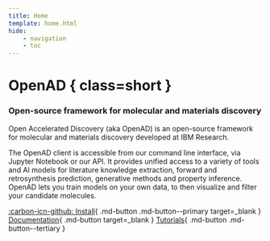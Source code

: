 ```yaml
---
title: Home
template: home.html
hide:
    - navigation
    - toc
---
```


# OpenAD { class=short }

### Open-source framework for molecular and materials discovery

Open Accelerated Discovery (aka OpenAD) is an open-source framework for molecular and materials discovery developed at IBM Research.

The OpenAD client is accessible from our command line interface, via Jupyter Notebook or our API. It provides unified access to a variety of tools and AI models for literature knowledge extraction, forward and retrosynthesis prediction, generative methods and property inference. OpenAD lets you train models on your own data, to then visualize and filter your candidate molecules.

[:carbon-icn-github: Install](https://github.com/acceleratedscience/openad-toolkit){ .md-button .md-button--primary target=\_blank }
[Documentation](https://acceleratedscience.github.io/openad-docs/){ .md-button target=\_blank }
[Tutorials](blog/category/tutorials/){ .md-button .md-button--tertiary }

